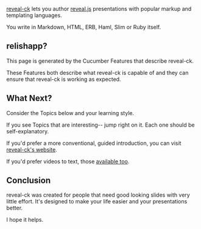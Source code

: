 
[reveal-ck][reveal-ck] lets you author [reveal.js][reveal.js]
presentations with popular markup and templating languages.

You write in Markdown, HTML, ERB, Haml, Slim or Ruby itself.

## relishapp?

This page is generated by the Cucumber Features that describe
reveal-ck.

These Features both describe what reveal-ck is capable of and they can
ensure that reveal-ck is working as expected.

## What Next?

Consider the Topics below and your learning style.

If you see Topics that are interesting-- jump right on it. Each one
should be self-explanatory.

If you'd prefer a more conventional, guided introduction, you can
visit [reveal-ck's website][reveal-ck].

If you'd prefer videos to text, those
[available too][reveal-ck-wiki-visual].

## Conclusion

reveal-ck was created for people that need good looking slides with
very little effort. It's designed to make your life easier and your
presentations better.

I hope it helps.

[reveal-ck]: http://jedcn.github.io/reveal-ck/
[reveal.js]: http://lab.hakim.se/reveal-js
[reveal-ck-wiki-visual]: https://github.com/jedcn/reveal-ck/wiki/Getting-Started#visual

